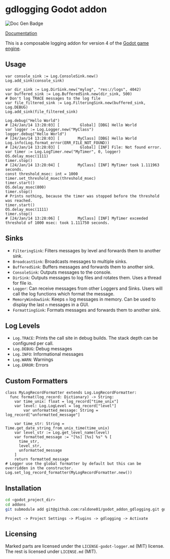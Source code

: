 # gdlogging Godot addon

![Doc Gen Badge](https://github.com/raldone01/godot_addon_gdlogging/actions/workflows/generate_docs.yml/badge.svg)

[Documentation](https://raldone01.github.io/godot_addon_gdlogging/)

This is a composable logging addon for version 4 of the [Godot game engine](https://godotengine.org/).

## Usage

```gdscript
var console_sink := Log.ConsoleSink.new()
Log.add_sink(console_sink)

var dir_sink := Log.DirSink.new("mylog", "res://logs", 4042)
var buffered_sink := Log.BufferedSink.new(dir_sink, 500)
# Don't log TRACE messages to the log file
var file_filtered_sink := Log.FilteringSink.new(buffered_sink, Log.DEBUG)
Log.add_sink(file_filtered_sink)

Log.debug("Hello World")
# [24/Jan/14 13:28:03] [         Global] [DBG] Hello World
var logger := Log.Logger.new("MyClass")
logger.debug("Hello World")
# [24/Jan/14 13:28:03] [        MyClass] [DBG] Hello World
Log.info(Log.format_error(ERR_FILE_NOT_FOUND))
# [24/Jan/14 13:28:03] [         Global] [INF] File: Not found error.
var timer := Log.LogTimer.new("MyTimer", 0, logger)
OS.delay_msec(1111)
timer.stop()
# [24/Jan/14 13:28:04] [        MyClass] [INF] MyTimer took 1.111963 seconds.
const threshold_msec: int = 1000
timer.set_threshold_msec(threshold_msec)
timer.start()
OS.delay_msec(800)
timer.stop()
# Prints nothing, because the timer was stopped before the threshold was reached.
timer.start()
OS.delay_msec(1111)
timer.stop()
# [24/Jan/14 13:28:06] [        MyClass] [INF] MyTimer exceeded threshold of 1000 msec: took 1.111750 seconds.
```

## Sinks

* `FilteringSink`: Filters messages by level and forwards them to another sink.
* `BroadcastSink`: Broadcasts messages to multiple sinks.
* `BufferedSink`: Buffers messages and forwards them to another sink.
* `ConsoleSink`: Outputs messages to the console.
* `DirSink`: Outputs messages to log files and rotates them. Uses a thread for file io.
* `Logger`: Can receive messages from other Loggers and Sinks. Users will call the log functions which format the message.
* `MemoryWindowSink`: Keeps `n` log messages in memory. Can be used to display the last `n` messages in a GUI.
* `FormattingSink`: Formats messages and forwards them to another sink.

## Log Levels

* `Log.TRACE`: Prints the call site in debug builds. The stack depth can be configured per call.
* `Log.DEBUG`: Debug messages
* `Log.INFO`: Informational messages
* `Log.WARN`: Warnings
* `Log.ERROR`: Errors

## Custom Formatters

```gdscript
class MyLogRecordFormatter extends Log.LogRecordFormatter:
  func format(log_record: Dictionary) -> String:
    var time_unix: float = log_record["time_unix"]
    var level: Log.LogLevel = log_record["level"]
		var unformatted_message: String = log_record["unformatted_message"]

    var time_str: String = Time.get_date_string_from_unix_time(time_unix)
    var level_str := Log.get_level_name(level)
    var formatted_message := "[%s] [%s] %s" % [
      time_str,
      level_str,
      unformatted_message
    ]
    return formatted_message
# Logger use the global formatter by default but this can be overridden in the constructor.
Log.set_log_record_formatter(MyLogRecordFormatter.new())
```

## Installation

```bash
cd <godot_project_dir>
cd addons
git submodule add git@github.com:raldone01/godot_addon_gdlogging.git gdlogging
```

`Project -> Project Settings -> Plugins -> gdlogging -> Activate`

## Licensing

Marked parts are licensed under the `LICENSE-godot-logger.md` (MIT) license.
The rest is licensed under `LICENSE.md` (MIT).

